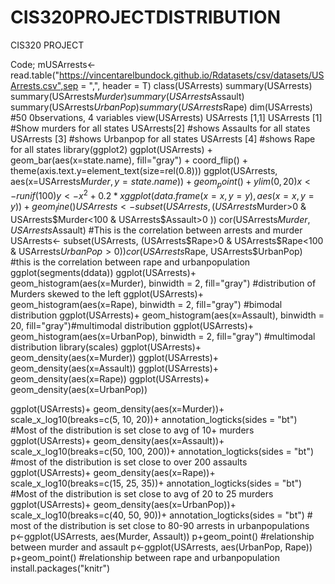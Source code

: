 # CIS320PROJECTDISTRIBUTION
CIS320 PROJECT

Code;
mUSArrests<-read.table("https://vincentarelbundock.github.io/Rdatasets/csv/datasets/USArrests.csv",sep = ",", header = T)
class(USArrests)
summary(USArrests)
summary(USArrests$Murder)
summary(USArrests$Assault)
summary(USArrests$UrbanPop)
summary(USArrests$Rape)
dim(USArrests) #50 0bservations, 4 variables
view(USArrests)
USArrests [1,1]
USArrests [1] #Show murders for all states
USArrests[2] #shows Assaults for all states
USArrests [3] #shows Urbanpop for all states
USArrests [4] #shows Rape for all states
library(ggplot2)
ggplot(USArrests) + geom_bar(aes(x=state.name), fill="gray") + coord_flip() + theme(axis.text.y=element_text(size=rel(0.8)))
ggplot(USArrests, aes(x=USArrests$Murder, y=state.name)) + geom_point()+ ylim(0, 20)
x<- runif(100)
y<-x^2 +0.2*x
ggplot(data.frame(x=x,y=y), aes(x=x,y=y))+geom_line()
USArrests<- subset(USArrests, (USArrests$Murder>0 & USArrests$Murder<100 & USArrests$Assault>0 ))
cor(USArrests$Murder, USArrests$Assault) #This is the correlation between arrests and murder
USArrests<- subset(USArrests, (USArrests$Rape>0 & USArrests$Rape<100 & USArrests$UrbanPop>0 ))
cor(USArrests$Rape, USArrests$UrbanPop) #this is the correlation between rape and urbanpopulation
ggplot(segments(ddata))
ggplot(USArrests)+ geom_histogram(aes(x=Murder), binwidth = 2, fill="gray") #distribution of Murders skewed to the left
ggplot(USArrests)+ geom_histogram(aes(x=Rape), binwidth = 2, fill="gray") #bimodal distribution
ggplot(USArrests)+ geom_histogram(aes(x=Assault), binwidth = 20, fill="gray")#multimodal distribution
ggplot(USArrests)+ geom_histogram(aes(x=UrbanPop), binwidth = 2, fill="gray") #multimodal distribution
library(scales)
ggplot(USArrests)+ geom_density(aes(x=Murder)) 
ggplot(USArrests)+ geom_density(aes(x=Assault))
ggplot(USArrests)+ geom_density(aes(x=Rape))
ggplot(USArrests)+ geom_density(aes(x=UrbanPop))

ggplot(USArrests)+ geom_density(aes(x=Murder))+ scale_x_log10(breaks=c(5, 10, 20))+ annotation_logticks(sides = "bt") #Most of the distribution is set close to avg of 10+ murders
ggplot(USArrests)+ geom_density(aes(x=Assault))+ scale_x_log10(breaks=c(50, 100, 200))+ annotation_logticks(sides = "bt") #most of the distribution is set close to over 200 assaults
ggplot(USArrests)+ geom_density(aes(x=Rape))+ scale_x_log10(breaks=c(15, 25, 35))+ annotation_logticks(sides = "bt") #Most of the distribution is set close to avg of 20 to 25 murders
ggplot(USArrests)+ geom_density(aes(x=UrbanPop))+ scale_x_log10(breaks=c(40, 50, 90))+ annotation_logticks(sides = "bt") # most of the distribution is set close to 80-90 arrests in urbanpopulations
p<-ggplot(USArrests, aes(Murder, Assault)) 
p+geom_point() #relationship between murder and assault
p<-ggplot(USArrests, aes(UrbanPop, Rape))
p+geom_point() #relationship between rape and urbanpopulation
install.packages("knitr")
